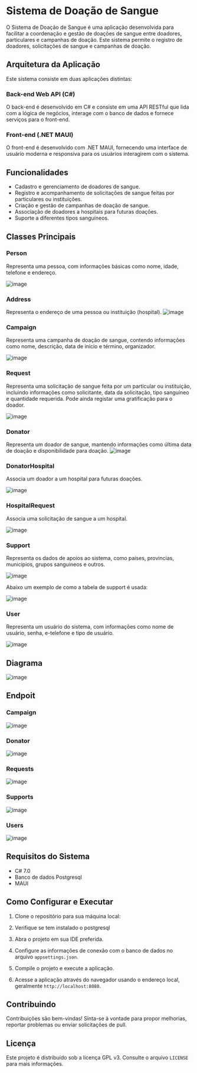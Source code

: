 # Sistema de Doação de Sangue

O Sistema de Doação de Sangue é uma aplicação desenvolvida para facilitar a coordenação e gestão de doações de sangue entre doadores, particulares e campanhas de doação. Este sistema permite o registro de doadores, solicitações de sangue e campanhas de doação.

## Arquitetura da Aplicação

Este sistema consiste em duas aplicações distintas:

### Back-end Web API (C#)

O back-end é desenvolvido em C# e consiste em uma API RESTful que lida com a lógica de negócios, interage com o banco de dados e fornece serviços para o front-end.

### Front-end (.NET MAUI)

O front-end é desenvolvido com .NET MAUI, fornecendo uma interface de usuário moderna e responsiva para os usuários interagirem com o sistema.


## Funcionalidades

- Cadastro e gerenciamento de doadores de sangue.
- Registro e acompanhamento de solicitações de sangue feitas por particulares ou instituições.
- Criação e gestão de campanhas de doação de sangue.
- Associação de doadores a hospitais para futuras doações.
- Suporte a diferentes tipos sanguíneos.

## Classes Principais

### Person

Representa uma pessoa, com informações básicas como nome, idade, telefone e endereço.

![image](https://github.com/manuel-joao2023/sistema-doacao-sangue/assets/134264511/5f592985-53d2-4bbf-996f-69545fef9561)

### Address

Representa o endereço de uma pessoa ou instituição (hospital).
![image](https://github.com/manuel-joao2023/sistema-doacao-sangue/assets/134264511/8d62c192-89b8-4b86-985a-7a173fcf6043)

### Campaign

Representa uma campanha de doação de sangue, contendo informações como nome, descrição, data de início e término, organizador.

![image](https://github.com/manuel-joao2023/sistema-doacao-sangue/assets/134264511/160427fc-9d93-41a7-9ed4-ac46a3c789dc)

### Request

Representa uma solicitação de sangue feita por um particular ou instituição, incluindo informações como solicitante, data da solicitação, tipo sanguíneo e quantidade requerida. Pode ainda registar uma gratificação para o doador.

![image](https://github.com/manuel-joao2023/sistema-doacao-sangue/assets/134264511/52ee7f63-3500-4f2b-a930-5c1fad422334)


### Donator

Representa um doador de sangue, mantendo informações como última data de doação e disponibilidade para doação.
![image](https://github.com/manuel-joao2023/sistema-doacao-sangue/assets/134264511/b753a105-fe48-4544-b2b0-12a2fc829b00)


### DonatorHospital

Associa um doador a um hospital para futuras doações.

![image](https://github.com/manuel-joao2023/sistema-doacao-sangue/assets/134264511/6f5d3e44-8746-410f-b678-5119ea1127e0)


### HospitalRequest

Associa uma solicitação de sangue a um hospital.

![image](https://github.com/manuel-joao2023/sistema-doacao-sangue/assets/134264511/64e2bbea-4ff2-48c2-a927-43df0efd9ec2)


### Support

Representa os dados de apoios ao sistema, como paises, provincias, municipios, grupos sanguineos e outros.

![image](https://github.com/manuel-joao2023/sistema-doacao-sangue/assets/134264511/b50112e3-e91b-479a-b9c0-128fa4392b45)

Abaixo um exemplo de como a tabela de support é usada:

![image](https://github.com/manuel-joao2023/sistema-doacao-sangue/assets/134264511/4c27b60c-acd9-44ba-9a26-103c35652ef9)

### User

Representa um usuário do sistema, com informações como nome de usuário, senha, e-telefone e tipo de usuário.

![image](https://github.com/manuel-joao2023/sistema-doacao-sangue/assets/134264511/48cbb9a9-dbde-430b-87ad-c6937a0836dd)

## Diagrama

![image](https://github.com/manuel-joao2023/sistema-doacao-sangue/assets/134264511/ac9ff34e-d6c0-406e-8e83-238a3c99e914)

## Endpoit

### Campaign
![image](https://github.com/manuel-joao2023/sistema-doacao-sangue/assets/134264511/b45384e6-d07e-4573-988f-e56e2d683cef)

### Donator
![image](https://github.com/manuel-joao2023/sistema-doacao-sangue/assets/134264511/b7a8c6bd-f1db-4b7b-8422-21c74d0f7f88)

### Requests
![image](https://github.com/manuel-joao2023/sistema-doacao-sangue/assets/134264511/2fa7a5ad-25c3-4a32-afcc-5ac82a156ecb)

### Supports
![image](https://github.com/manuel-joao2023/sistema-doacao-sangue/assets/134264511/19d832ad-4cee-4a6b-9e55-8a164d0181b9)

### Users
![image](https://github.com/manuel-joao2023/sistema-doacao-sangue/assets/134264511/6c559a53-e96a-415e-a643-1b85abf21945)


## Requisitos do Sistema

- C# 7.0
- Banco de dados Postgresql
- MAUI

## Como Configurar e Executar

1. Clone o repositório para sua máquina local:
  
2. Verifique se tem instalado o postgresql

3. Abra o projeto em sua IDE preferida.

4. Configure as informações de conexão com o banco de dados no arquivo `appsettings.json`.

5. Compile o projeto e execute a aplicação.

6. Acesse a aplicação através do navegador usando o endereço local, geralmente `http://localhost:8080`.

## Contribuindo

Contribuições são bem-vindas! Sinta-se à vontade para propor melhorias, reportar problemas ou enviar solicitações de pull.

## Licença

Este projeto é distribuído sob a licença GPL v3. Consulte o arquivo `LICENSE` para mais informações.
